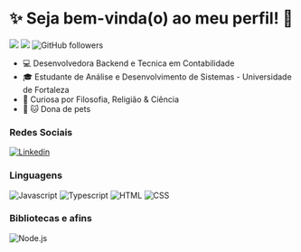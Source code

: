 # :sparkles: Seja bem-vinda(o) ao meu perfil! :vulcan_salute:

![](https://komarev.com/ghpvc/?username=raphavidall&color=000000)
![](https://estruyf-github.azurewebsites.net/api/VisitorHit?user=raphavidall&countColorcountColor&countColor=%232979ff) ![GitHub followers](https://img.shields.io/github/followers/raphavidall?label=Follow&style=social)

- :computer: Desenvolvedora Backend e Tecnica em Contabilidade
- :mortar_board: Estudante de Análise e Desenvolvimento de Sistemas - Universidade de Fortaleza
- :book: Curiosa por Filosofia, Religião & Ciência
- :dog: :cat: Dona de pets

### Redes Sociais

[![Linkedin](https://img.shields.io/badge/LinkedIn-0077B5?style=flat&logo=linkedin)](https://www.linkedin.com/in/raphaela-vidal)

### Linguagens

![Javascript](https://img.shields.io/badge/Javascript-282C34?style=flat&logo=javascript)
![Typescript](https://img.shields.io/badge/Typescript-282C34?logo=typescript)
![HTML](https://img.shields.io/badge/HTML-282C34?logo=html5)
![CSS](https://img.shields.io/badge/CSS-282C34?logo=css3&logoColor=1572B6)

### Bibliotecas e afins

![Node.js](https://img.shields.io/badge/Node.js-282C34?logo=node.js)

